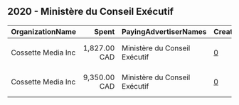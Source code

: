 ## 2020 - Ministère du Conseil Exécutif 
|OrganizationName|Spent|PayingAdvertiserNames|CreativeUrls|Impressions|Genders|AgeBrackets|CountryCodes|BillingAddresses|CandidateBallotInformation|
|:---|---:|:---|:---|---:|:---|:---|:---|:---|:---|
|Cossette Media Inc|1,827.00 CAD|Ministère du Conseil Exécutif|[0](https://www.snap.com/political-ads/asset/42de5fd10e0a02a49bfdd1fe2a5cbe48d64810968ee52567b8011261910b12f6?mediaType=jpg)|1,050,860||18-34|canada|"P.O. Box. 11613, Succ. Centre-ville,Montreal,H3C5V9,CA"||
|Cossette Media Inc|9,350.00 CAD|Ministère du Conseil Exécutif|[0](https://www.snap.com/political-ads/asset/c90edbd6f5ff627d1898751e787e7812493f13cbec1f2546b8d545b1d2cc0dca?mediaType=jpg)|3,517,189||18-34|canada|"P.O. Box. 11613, Succ. Centre-ville,Montreal,H3C5V9,CA"||
